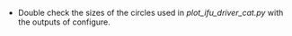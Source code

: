 - Double check the sizes of the circles used in *plot_ifu_driver_cat.py* with
  the outputs of configure.

